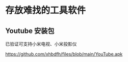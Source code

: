 # 存放难找的工具软件


## Youtube 安装包

已验证可支持小米电视、小米投影仪

https://github.com/xhbdfh/files/blob/main/YouTube.apk
